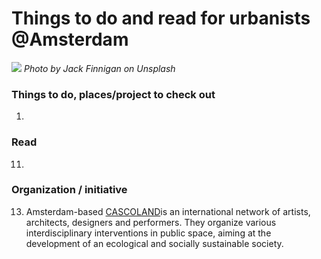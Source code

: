 
# Things to do and read for urbanists @Amsterdam

![](losangeles02.jpg)
*Photo by Jack Finnigan on Unsplash*

### Things to do, places/project to check out

1.

### Read

11.

### Organization / initiative

13. Amsterdam-based [CASCOLAND](http://cascoland.com/#/)is an international network of artists, architects, designers and performers. They organize various interdisciplinary interventions in public space, aiming at the development of an ecological and socially sustainable society.
